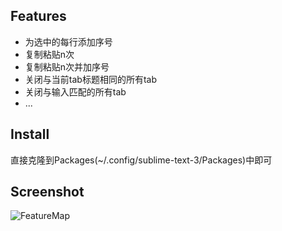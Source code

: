 Features
--------
- 为选中的每行添加序号
- 复制粘贴n次
- 复制粘贴n次并加序号
- 关闭与当前tab标题相同的所有tab
- 关闭与输入匹配的所有tab
- ...

Install
-------
  直接克隆到Packages(~/.config/sublime-text-3/Packages)中即可

Screenshot
----------
![FeatureMap](http://ww3.sinaimg.cn/large/71e00c7bly1g51t7rpi5wg20nw0eskiq.gif)
